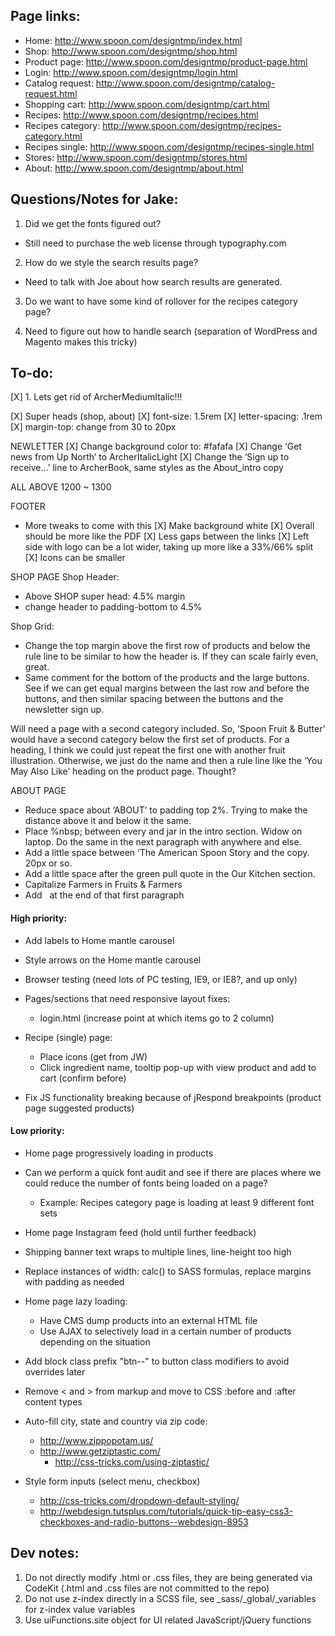 Page links:
-----------

 - Home: http://www.spoon.com/designtmp/index.html
 - Shop: http://www.spoon.com/designtmp/shop.html
 - Product page: http://www.spoon.com/designtmp/product-page.html
 - Login: http://www.spoon.com/designtmp/login.html
 - Catalog request: http://www.spoon.com/designtmp/catalog-request.html
 - Shopping cart: http://www.spoon.com/designtmp/cart.html
 - Recipes: http://www.spoon.com/designtmp/recipes.html
 - Recipes category: http://www.spoon.com/designtmp/recipes-category.html
 - Recipes single: http://www.spoon.com/designtmp/recipes-single.html
 - Stores: http://www.spoon.com/designtmp/stores.html
 - About: http://www.spoon.com/designtmp/about.html


Questions/Notes for Jake:
-------------------------

1. Did we get the fonts figured out?
 - Still need to purchase the web license through typography.com

2. How do we style the search results page?
 - Need to talk with Joe about how search results are generated.

3. Do we want to have some kind of rollover for the recipes category page?

4. Need to figure out how to handle search (separation of WordPress and Magento makes this tricky)


To-do:
------

[X] 1. Lets get rid of ArcherMediumItalic!!!

[X] Super heads (shop, about)
[X] font-size: 1.5rem
[X] letter-spacing: .1rem
[X] margin-top: change from 30 to 20px

NEWLETTER
[X] Change background color to: #fafafa
[X] Change ‘Get news from Up North’ to ArcherItalicLight
[X] Change the ‘Sign up to receive…’ line to ArcherBook, same styles as the About_intro copy

ALL ABOVE 1200 ~ 1300

FOOTER
- More tweaks to come with this
[X] Make background white
[X] Overall should be more like the PDF
[X] Less gaps between the links
[X] Left side with logo can be a lot wider, taking up more like a 33%/66% split
[X] Icons can be smaller

SHOP PAGE
Shop Header:
- Above SHOP super head: 4.5% margin
- change header to padding-bottom to 4.5%

Shop Grid:
- Change the top margin above the first row of products and below the rule line to be similar to how the header is. If they can scale fairly even, great.
- Same comment for the bottom of the products and the large buttons. See if we can get equal margins between the last row and before the buttons, and then similar spacing between the buttons and the newsletter sign up.

Will need a page with a second category included. So, ‘Spoon Fruit & Butter’ would have a second category below the first set of products. For a heading, I think we could just repeat the first one with another fruit illustration. Otherwise, we just do the name and then a rule line like the ‘You May Also Like’ heading on the product page. Thought?

ABOUT PAGE
- Reduce space about ‘ABOUT’ to padding top 2%. Trying to make the distance above it and below it the same.
- Place %nbsp; between every and jar in the intro section. Widow on laptop. Do the same in the next paragraph with anywhere and else.
- Add a little space between ‘The American Spoon Story and the copy. 20px or so.
- Add a little space after the green pull quote in the Our Kitchen section.
- Capitalize Farmers in Fruits & Farmers
- Add &nbsp; at the end of that first paragraph


#### High priority: ####

- Add labels to Home mantle carousel

- Style arrows on the Home mantle carousel

- Browser testing (need lots of PC testing, IE9, or IE8?, and up only)

- Pages/sections that need responsive layout fixes:
	- login.html (increase point at which items go to 2 column)

- Recipe (single) page:
	- Place icons (get from JW)
	- Click ingredient name, tooltip pop-up with view product and add to cart (confirm before)

- Fix JS functionality breaking because of jRespond breakpoints (product page suggested products)


#### Low priority: ####

- Home page progressively loading in products

- Can we perform a quick font audit and see if there are places where we could reduce the number of fonts being loaded on a page?
	- Example: Recipes category page is loading at least 9 different font sets

- Home page Instagram feed (hold until further feedback)

- Shipping banner text wraps to multiple lines, line-height too high

- Replace instances of width: calc() to SASS formulas, replace margins with padding as needed

- Home page lazy loading:
	- Have CMS dump products into an external HTML file
	- Use AJAX to selectively load in a certain number of products depending on the situation

- Add block class prefix "btn--" to button class modifiers to avoid overrides later

- Remove < and > from markup and move to CSS :before and :after content types

- Auto-fill city, state and country via zip code:
 	- http://www.zippopotam.us/
 	- http://www.getziptastic.com/
 		- http://css-tricks.com/using-ziptastic/

- Style form inputs (select menu, checkbox)
 	- http://css-tricks.com/dropdown-default-styling/
 	- http://webdesign.tutsplus.com/tutorials/quick-tip-easy-css3-checkboxes-and-radio-buttons--webdesign-8953


Dev notes:
----------

1. Do not directly modify .html or .css files, they are being generated via CodeKit (.html and .css files are not committed to the repo)
2. Do not use z-index directly in a SCSS file, see _sass/_global/_variables for z-index value variables
3. Use uiFunctions.site object for UI related JavaScript/jQuery functions
